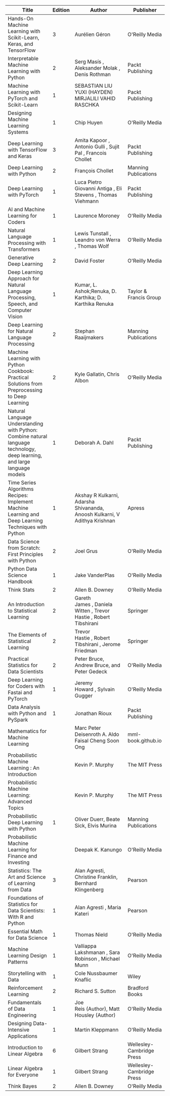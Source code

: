 
   
| Title                                                                                                                     | Edition | Author                                                                     | Publisher                 |
| ------------------------------------------------------------------------------------------------------------------------- | ------- | -------------------------------------------------------------------------- | ------------------------- |
| Hands-On Machine Learning with Scikit-Learn, Keras, and TensorFlow                                                        | 3       | Aurélien Géron                                                             | O'Reilly Media            |
| Interpretable Machine Learning with Python                                                                                | 2       | Serg Masís , Aleksander Molak , Denis Rothman                              | Packt Publishing          |
| Machine Learning with PyTorch and Scikit-Learn                                                                            | 1       | SEBASTIAN LIU YUXI (HAYDEN) MIRJALILI VAHID RASCHKA                        | Packt Publishing          |
| Designing Machine Learning Systems                                                                                        | 1       | Chip Huyen                                                                 | O'Reilly Media            |
| Deep Learning with TensorFlow and Keras                                                                                   | 3       | Amita Kapoor , Antonio Gulli , Sujit Pal , Francois Chollet                | Packt Publishing          |
| Deep Learning with Python                                                                                                 | 2       | François Chollet                                                           | Manning Publications      |
| Deep Learning with PyTorch                                                                                                | 1       | Luca Pietro Giovanni Antiga , Eli Stevens , Thomas Viehmann                | Packt Publishing          |
| AI and Machine Learning for Coders                                                                                        | 1       | Laurence Moroney                                                           | O'Reilly Media            |
| Natural Language Processing with Transformers                                                                             | 1       | Lewis Tunstall , Leandro von Werra , Thomas Wolf                           | O'Reilly Media            |
| Generative Deep Learning                                                                                                  | 2       | David Foster                                                               | O'Reilly Media            |
| Deep Learning Approach for Natural Language Processing, Speech, and Computer Vision                                       | 1       | Kumar, L. Ashok;Renuka, D. Karthika; D. Karthika Renuka                    | Taylor & Francis Group    |
| Deep Learning for Natural Language Processing                                                                             | 2       | Stephan Raaijmakers                                                        | Manning Publications      |
| Machine Learning with Python Cookbook: Practical Solutions from Preprocessing to Deep Learning                            | 2       | Kyle Gallatin, Chris Albon                                                 | O'Reilly Media            |
| Natural Language Understanding with Python: Combine natural language technology, deep learning, and large language models | 1       | Deborah A. Dahl                                                            | Packt Publishing          |
| Time Series Algorithms Recipes: Implement Machine Learning and Deep Learning Techniques with Python                       | 1       | Akshay R Kulkarni, Adarsha Shivananda, Anoosh Kulkarni, V Adithya Krishnan | Apress                    |
| Data Science from Scratch: First Principles with Python                                                                   | 2       | Joel Grus                                                                  | O'Reilly Media            |
| Python Data Science Handbook                                                                                              | 1       | Jake VanderPlas                                                            | O'Reilly Media            |
| Think Stats                                                                                                               | 2       | Allen B. Downey                                                            | O'Reilly Media            |
| An Introduction to Statistical Learning                                                                                   | 2       | Gareth James , Daniela Witten , Trevor Hastie , Robert Tibshirani          | Springer                  |
| The Elements of Statistical Learning                                                                                      | 2       | Trevor Hastie , Robert Tibshirani , Jerome Friedman                        | Springer                  |
| Practical Statistics for Data Scientists                                                                                  | 2       | Peter Bruce, Andrew Bruce, and Peter Gedeck                                | O'Reilly Media            |
| Deep Learning for Coders with Fastai and PyTorch                                                                          | 1       | Jeremy Howard , Sylvain Gugger                                             | O'Reilly Media            |
| Data Analysis with Python and PySpark                                                                                     | 1       | Jonathan Rioux                                                             | Packt Publishing          |
| Mathematics for Machine Learning                                                                                          |         | Marc Peter Deisenroth A. Aldo Faisal Cheng Soon Ong                        | mml-book.github.io        |
| Probabilistic Machine Learning : An Introduction                                                                          |         | Kevin P. Murphy                                                            | The MIT Press             |
| Probabilistic Machine Learning: Advanced Topics                                                                           |         | Kevin P. Murphy                                                            | The MIT Press             |
| Probabilistic Deep Learning with Python                                                                                   | 1       | Oliver Duerr, Beate Sick, Elvis Murina                                     | Manning Publications      |
| Probabilistic Machine Learning for Finance and Investing                                                                  |         | Deepak K. Kanungo                                                          | O'Reilly Media            |
| Statistics: The Art and Science of Learning from Data                                                                     | 3       | Alan Agresti, Christine Franklin, Bernhard Klingenberg                     | Pearson                   |
| Foundations of Statistics for Data Scientists: With R and Python                                                          | 1       | Alan Agresti , Maria Kateri                                                | Pearson                   |
| Essential Math for Data Science                                                                                           | 1       | Thomas Nield                                                               | O'Reilly Media            |
| Machine Learning Design Patterns                                                                                          | 1       | Valliappa Lakshmanan , Sara Robinson , Michael Munn                        | O'Reilly Media            |
| Storytelling with Data                                                                                                    | 1       | Cole Nussbaumer Knaflic                                                    | Wiley                     |
| Reinforcement Learning                                                                                                    | 2       | Richard S. Sutton                                                          | Bradford Books            |
| Fundamentals of Data Engineering                                                                                          | 1       | Joe Reis (Author), Matt Housley (Author)                                   | O'Reilly Media            |
| Designing Data-Intensive Applications                                                                                     | 1       | Martin Kleppmann                                                           | O'Reilly Media            |
| Introduction to Linear Algebra                                                                                            | 6       | Gilbert Strang                                                             | Wellesley-Cambridge Press |
| Linear Algebra for Everyone                                                                                               | 1       | Gilbert Strang                                                             | Wellesley-Cambridge Press |
| Think Bayes                                                                                                               | 2       | Allen B. Downey                                                            | O'Reilly Media            |                                                                                                                          |         |                                                                            |                           |
